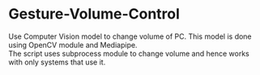 # Gesture-Volume-Control
Use Computer Vision model to change volume of PC. This model is done using OpenCV module and Mediapipe.  
The script uses subprocess module to change volume and hence works with only systems that use it.
